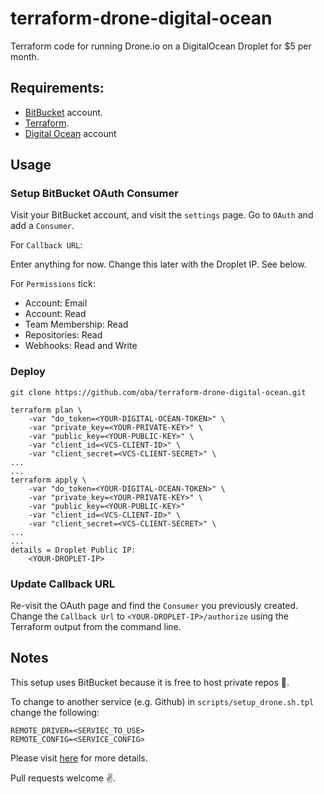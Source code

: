 # terraform-drone-digital-ocean

Terraform code for running Drone.io on a DigitalOcean Droplet for $5 per month.

## Requirements:

* [BitBucket](https://bitbucket.org/) account.
* [Terraform](https://www.terraform.io/).
* [Digital Ocean](https://www.digitalocean.com/) account

## Usage

### Setup BitBucket OAuth Consumer

Visit your BitBucket account, and visit the `settings` page.
Go to `OAuth` and add a `Consumer`.

For `Callback URL`:

Enter anything for now. Change this later with the Droplet IP. See below.

For `Permissions` tick:

* Account: Email
* Account: Read
* Team Membership: Read
* Repositories: Read
* Webhooks: Read and Write

### Deploy

    git clone https://github.com/oba/terraform-drone-digital-ocean.git

    terraform plan \
        -var "do_token=<YOUR-DIGITAL-OCEAN-TOKEN>" \
        -var "private_key=<YOUR-PRIVATE-KEY>" \
        -var "public_key=<YOUR-PUBLIC-KEY>" \
        -var "client_id=<VCS-CLIENT-ID>" \
        -var "client_secret=<VCS-CLIENT-SECRET>" \
    ...
    ...
    terraform apply \
        -var "do_token=<YOUR-DIGITAL-OCEAN-TOKEN>" \
        -var "private_key=<YOUR-PRIVATE-KEY>" \
        -var "public_key=<YOUR-PUBLIC-KEY>"
        -var "client_id=<VCS-CLIENT-ID>" \
        -var "client_secret=<VCS-CLIENT-SECRET>" \
    ...
    ...
    details = Droplet Public IP:
        <YOUR-DROPLET-IP>

### Update Callback URL

Re-visit the OAuth page and find the `Consumer` you previously created.
Change the `Callback Url` to `<YOUR-DROPLET-IP>/authorize` using the Terraform output from the command line.

## Notes

This setup uses BitBucket because it is free to host private repos :muscle:.

To change to another service (e.g. Github) in `scripts/setup_drone.sh.tpl` change the following:

    REMOTE_DRIVER=<SERVIEC_TO_USE>
    REMOTE_CONFIG=<SERVICE_CONFIG>

Please visit [here](http://readme.drone.io/setup/overview/) for more details.

Pull requests welcome :v:.